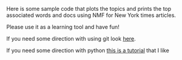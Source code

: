 Here is some sample code that plots the topics and prints the top associated words and docs using NMF for New York times articles.

Please use it as a learning tool and have fun!

If you need some direction with using git look [here](http://rogerdudler.github.io/git-guide/).

If you need some direction with python [this is a tutorial](https://learnpythonthehardway.org/) that I like

